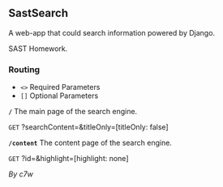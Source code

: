 ## SastSearch

A web-app that could search information powered by Django.

SAST Homework.

### Routing
+ `<>` Required Parameters
+ `[]` Optional Parameters

**`/`**
The main page of the search engine.

`GET` ?searchContent=<searchContent>&titleOnly=[titleOnly: false]

**`/content`**
The content page of the search engine.

`GET` ?id=<id>&highlight=[highlight: none]

*By c7w*